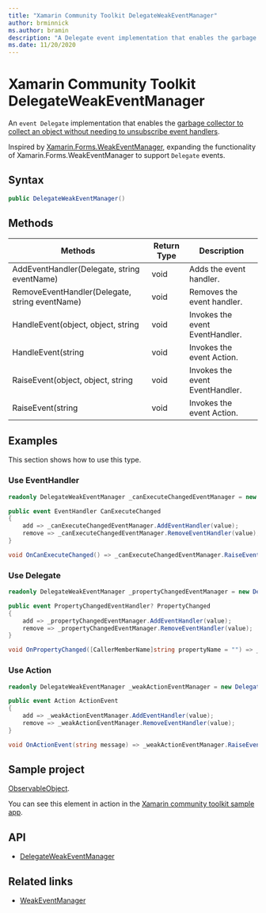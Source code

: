 ```yaml
---
title: "Xamarin Community Toolkit DelegateWeakEventManager"
author: brminnick
ms.author: bramin
description: "A Delegate event implementation that enables the garbage collector to collect an object without needing to unsubscribe event handlers."
ms.date: 11/20/2020
---
```


# Xamarin Community Toolkit DelegateWeakEventManager

An `event Delegate` implementation that enables the [garbage collector to collect an object without needing to unsubscribe event handlers](http://paulstovell.com/blog/weakevents).

Inspired by [Xamarin.Forms.WeakEventManager](https://github.com/xamarin/Xamarin.Forms/blob/master/Xamarin.Forms.Core/WeakEventManager.cs), expanding the functionality of Xamarin.Forms.WeakEventManager to support `Delegate` events.

## Syntax

```csharp
public DelegateWeakEventManager()
```

## Methods

| Methods | Return Type | Description |
| -- | -- | -- |
| AddEventHandler(Delegate, string eventName) | void | Adds the event handler. |
| RemoveEventHandler(Delegate, string eventName) | void | Removes the event handler. |
| HandleEvent(object, object, string | void | Invokes the event EventHandler. |
| HandleEvent(string | void | Invokes the event Action. |
| RaiseEvent(object, object, string | void | Invokes the event EventHandler. |
| RaiseEvent(string | void | Invokes the event Action. |

## Examples

This section shows how to use this type.

### Use EventHandler

```csharp
readonly DelegateWeakEventManager _canExecuteChangedEventManager = new DelegateWeakEventManager();

public event EventHandler CanExecuteChanged
{
    add => _canExecuteChangedEventManager.AddEventHandler(value);
    remove => _canExecuteChangedEventManager.RemoveEventHandler(value);
}

void OnCanExecuteChanged() => _canExecuteChangedEventManager.RaiseEvent(this, EventArgs.Empty, nameof(CanExecuteChanged));
```

### Use Delegate

```csharp
readonly DelegateWeakEventManager _propertyChangedEventManager = new DelegateWeakEventManager();

public event PropertyChangedEventHandler? PropertyChanged
{
    add => _propertyChangedEventManager.AddEventHandler(value);
    remove => _propertyChangedEventManager.RemoveEventHandler(value);
}

void OnPropertyChanged([CallerMemberName]string propertyName = "") => _propertyChangedEventManager.RaiseEvent(this, new PropertyChangedEventArgs(propertyName), nameof(PropertyChanged));
```

### Use Action

```csharp
readonly DelegateWeakEventManager _weakActionEventManager = new DelegateWeakEventManager();

public event Action ActionEvent
{
    add => _weakActionEventManager.AddEventHandler(value);
    remove => _weakActionEventManager.RemoveEventHandler(value);
}

void OnActionEvent(string message) => _weakActionEventManager.RaiseEvent(message, nameof(ActionEvent));
```

## Sample project

[ObservableObject](https://github.com/xamarin/XamarinCommunityToolkit/blob/main/samples/XCT.Sample/ObjectModel/ObservableObject.shared.cs).

You can see this element in action in the [Xamarin community toolkit sample app](https://github.com/xamarin/XamarinCommunityToolkit/tree/main/XamarinCommunityToolkitSample).

## API

- [DelegateWeakEventManager](https://github.com/xamarin/XamarinCommunityToolkit/blob/main/src/CommunityToolkit/Xamarin.CommunityToolkit/Helpers/DelegateWeakEventManager.shared.cs)

## Related links

- [WeakEventManager<T>](weakeventmanagert.md)
